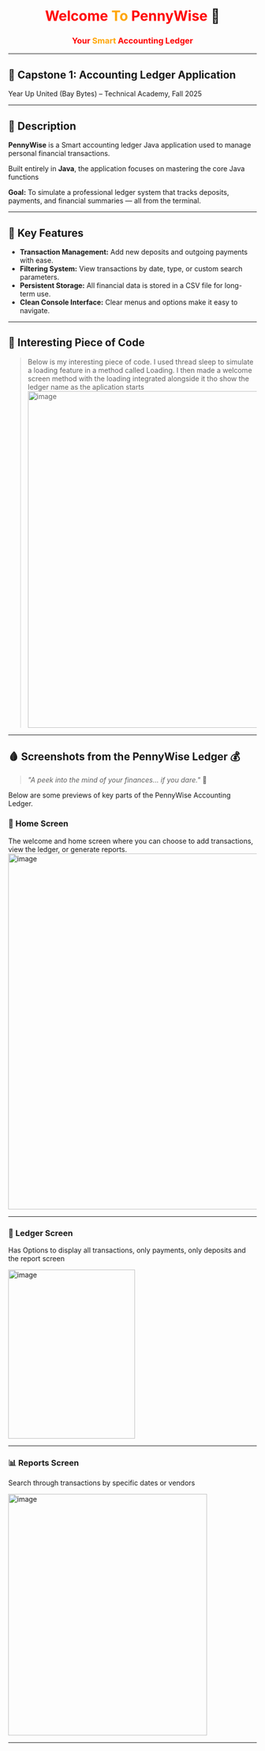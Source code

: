 <h1 align="center">
  <span style="color:red;">Welcome</span>
  <span style="color:orange;">To</span>
  <span style="color:red;">PennyWise</span> 🎈  
</h1>

<h3 align="center">
  <span style="color:red;">Your</span>
  <span style="color:orange;">Smart</span>
  <span style="color:red;">Accounting Ledger</span>
</h3>

---

## 💼 Capstone 1: Accounting Ledger Application  
Year Up United (Bay Bytes) – Technical Academy, Fall 2025  

---

## 📝 Description
**PennyWise** is a Smart accounting ledger Java application used to manage personal financial transactions. 

Built entirely in **Java**, the application focuses on mastering the core Java functions

**Goal:** To simulate a professional ledger system that tracks deposits, payments, and financial summaries — all from the terminal.

---

## 🔑 Key Features
- **Transaction Management:** Add new deposits and outgoing payments with ease.  
- **Filtering System:** View transactions by date, type, or custom search parameters.  
- **Persistent Storage:** All financial data is stored in a CSV file for long-term use.  
- **Clean Console Interface:** Clear menus and options make it easy to navigate.

---

## 💭 Interesting Piece of Code

>Below is my interesting piece of code. I used thread sleep to simulate a loading feature in a method called Loading. I then made a welcome screen method with the loading integrated alongside it tho show the ledger name as the aplication starts
><img width="1401" height="683" alt="image" src="https://github.com/user-attachments/assets/fd58b990-2d2d-44e0-bdc5-7a944fe20dda" />

---

## 🩸 Screenshots from the PennyWise Ledger 💰
> _"A peek into the mind of your finances... if you dare."_ 🎈  

Below are some previews of key parts of the PennyWise Accounting Ledger.

### 🧮 Home Screen
The welcome and home screen where you can choose to add transactions, view the ledger, or generate reports.  
<img width="1086" height="722" alt="image" src="https://github.com/user-attachments/assets/a65854a9-1940-402f-a666-d9307b0e4281" />



---

### 📜 Ledger Screen
Has Options to display all transactions, only payments, only deposits and the report screen

<img width="257" height="343" alt="image" src="https://github.com/user-attachments/assets/038a48de-da29-4054-9306-1ba67a4594c8" />



---

### 📊 Reports Screen
Search through transactions by specific dates or vendors

<img width="403" height="490" alt="image" src="https://github.com/user-attachments/assets/b421567a-c911-4a95-b6b1-85a9b10e9200" />


---
